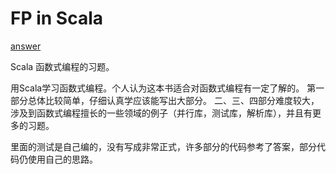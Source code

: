 # FP in Scala

[answer](http://github.com/fpinscala/fpinscala)

Scala 函数式编程的习题。

用Scala学习函数式编程。个人认为这本书适合对函数式编程有一定了解的。
第一部分总体比较简单，仔细认真学应该能写出大部分。
二、三、四部分难度较大，涉及到函数式编程擅长的一些领域的例子（并行库，测试库，解析库），并且有更多的习题。

里面的测试是自己编的，没有写成非常正式，许多部分的代码参考了答案，部分代码仍使用自己的思路。